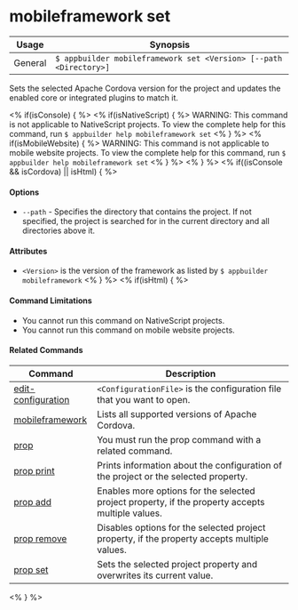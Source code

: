 mobileframework set
==========

Usage | Synopsis
------|-------
General | `$ appbuilder mobileframework set <Version> [--path <Directory>]`

Sets the selected Apache Cordova version for the project and updates the enabled core or integrated plugins to match it.

<% if(isConsole)  { %>
<% if(isNativeScript)  { %>
WARNING: This command is not applicable to NativeScript projects. To view the complete help for this command, run `$ appbuilder help mobileframework set`
<% } %>
<% if(isMobileWebsite)  { %>
WARNING: This command is not applicable to mobile website projects. To view the complete help for this command, run `$ appbuilder help mobileframework set`
<% } %>
<% } %>
<% if((isConsole && isCordova) || isHtml) { %>
#### Options
* `--path` - Specifies the directory that contains the project. If not specified, the project is searched for in the current directory and all directories above it.

#### Attributes
* `<Version>` is the version of the framework as listed by `$ appbuilder mobileframework`
<% } %>
<% if(isHtml) { %> 
#### Command Limitations

* You cannot run this command on NativeScript projects.
* You cannot run this command on mobile website projects.

#### Related Commands

Command | Description
----------|----------
[edit-configuration](edit-configuration.html) | `<ConfigurationFile>` is the configuration file that you want to open.
[mobileframework](mobileframework.html) | Lists all supported versions of Apache Cordova.
[prop](prop.html) | You must run the prop command with a related command.
[prop print](prop-print.html) | Prints information about the configuration of the project or the selected property.
[prop add](prop-add.html) | Enables more options for the selected project property, if the property accepts multiple values.
[prop remove](prop-remove.html) | Disables options for the selected project property, if the property accepts multiple values.
[prop set](prop-set.html) | Sets the selected project property and overwrites its current value.
<% } %>
